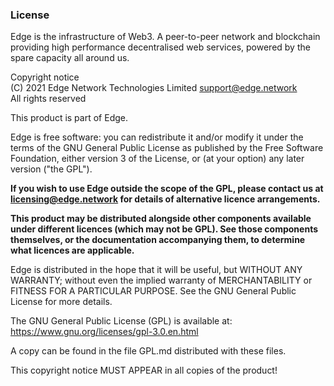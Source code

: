 ### License

Edge is the infrastructure of Web3. A peer-to-peer network and blockchain providing high performance decentralised web services, powered by the spare capacity all around us.

Copyright notice<br>
(C) 2021 Edge Network Technologies Limited support@edge.network<br>
All rights reserved

This product is part of Edge.<br>

Edge is free software: you can redistribute it and/or modify it under the terms of the GNU General Public License as published by the Free Software Foundation, either version 3 of the License, or (at your option) any later version ("the GPL").

**If you wish to use Edge outside the scope of the GPL, please contact us at licensing@edge.network for details of alternative licence arrangements.**

**This product may be distributed alongside other components available under different licences (which may not be GPL). See those components themselves, or the documentation accompanying them, to determine what licences are applicable.**

Edge is distributed in the hope that it will be useful, but WITHOUT ANY WARRANTY; without even the implied warranty of MERCHANTABILITY or FITNESS FOR A PARTICULAR PURPOSE. See the GNU General Public License for more details.

The GNU General Public License (GPL) is available at: https://www.gnu.org/licenses/gpl-3.0.en.html

A copy can be found in the file GPL.md distributed with these files.

This copyright notice MUST APPEAR in all copies of the product!

